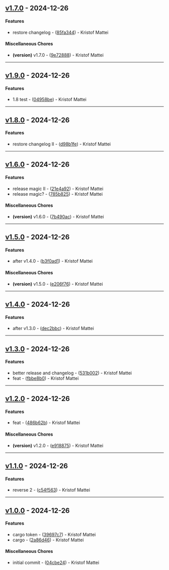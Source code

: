 ## [v1.7.0](https://github.com/kristof-mattei/km-crates-publish-test/compare/v1.6.0..v1.7.0) - 2024-12-26
#### Features
- restore changelog - ([85fa344](https://github.com/kristof-mattei/km-crates-publish-test/commit/85fa34460543832b3db05668fab38347bdb878e3)) - Kristof Mattei
#### Miscellaneous Chores
- **(version)** v1.7.0 - ([9e72888](https://github.com/kristof-mattei/km-crates-publish-test/commit/9e72888e488f9ceb6948344d5589ce65049945d5)) - Kristof Mattei

- - -
## [v1.9.0](https://github.com/kristof-mattei/km-crates-publish-test/compare/04958bed785718637a4c206a4b9a5db40dd86203..v1.9.0) - 2024-12-26
#### Features
- 1.8 test - ([04958be](https://github.com/kristof-mattei/km-crates-publish-test/commit/04958bed785718637a4c206a4b9a5db40dd86203)) - Kristof Mattei

- - -

## [v1.8.0](https://github.com/kristof-mattei/km-crates-publish-test/compare/d98b1fe266ac8d1dff5a39139a23e9cf9fb4ddbe..v1.8.0) - 2024-12-26
#### Features
- restore changelog II - ([d98b1fe](https://github.com/kristof-mattei/km-crates-publish-test/commit/d98b1fe266ac8d1dff5a39139a23e9cf9fb4ddbe)) - Kristof Mattei

- - -


## [v1.6.0](https://github.com/kristof-mattei/km-crates-publish-test/compare/v1.5.0..v1.6.0) - 2024-12-26
#### Features
- release magic II - ([21e4a92](https://github.com/kristof-mattei/km-crates-publish-test/commit/21e4a9258464b679d9b7352fd86ed86b4fce590c)) - Kristof Mattei
- release magic? - ([785b825](https://github.com/kristof-mattei/km-crates-publish-test/commit/785b825eff3bcd251692784fe0a162fe3a3cb662)) - Kristof Mattei
#### Miscellaneous Chores
- **(version)** v1.6.0 - ([7b490ac](https://github.com/kristof-mattei/km-crates-publish-test/commit/7b490acb5f41fd7bdcc034b5d6820c8fdf3568d0)) - Kristof Mattei

- - -

## [v1.5.0](https://github.com/kristof-mattei/km-crates-publish-test/compare/v1.4.0..v1.5.0) - 2024-12-26
#### Features
- after v1.4.0 - ([b3f0ad1](https://github.com/kristof-mattei/km-crates-publish-test/commit/b3f0ad1bc8cc5a03c3c40ec6ebfb6d7805fb2f03)) - Kristof Mattei
#### Miscellaneous Chores
- **(version)** v1.5.0 - ([e206f76](https://github.com/kristof-mattei/km-crates-publish-test/commit/e206f76e58e60f4aacdabfa3fd02da7a4c6c08de)) - Kristof Mattei

- - -

## [v1.4.0](https://github.com/kristof-mattei/km-crates-publish-test/compare/v1.3.0..v1.4.0) - 2024-12-26
#### Features
- after v1.3.0 - ([dec2bbc](https://github.com/kristof-mattei/km-crates-publish-test/commit/dec2bbc23a1cbe8585c18f7f0f1469406e526069)) - Kristof Mattei

- - -

## [v1.3.0](https://github.com/kristof-mattei/km-crates-publish-test/compare/v1.2.0..v1.3.0) - 2024-12-26
#### Features
- better release and changelog - ([531b002](https://github.com/kristof-mattei/km-crates-publish-test/commit/531b0027df8b6e61fa9a940cb130e061647b5a19)) - Kristof Mattei
- feat - ([fbbe8b0](https://github.com/kristof-mattei/km-crates-publish-test/commit/fbbe8b0054efcccaec52ad419cce9fe767b4afa6)) - Kristof Mattei

- - -

## [v1.2.0](https://github.com/kristof-mattei/km-crates-publish-test/compare/v1.1.0..v1.2.0) - 2024-12-26
#### Features
- feat - ([486b62b](https://github.com/kristof-mattei/km-crates-publish-test/commit/486b62bff111c0c66fda9d4b8909e04d2bcceb1c)) - Kristof Mattei
#### Miscellaneous Chores
- **(version)** v1.2.0 - ([e918875](https://github.com/kristof-mattei/km-crates-publish-test/commit/e918875cae488e73ec6f4c3576815d53eb0c99d6)) - Kristof Mattei

- - -

## [v1.1.0](https://github.com/kristof-mattei/km-crates-publish-test/compare/v1.0.0..v1.1.0) - 2024-12-26
#### Features
- reverse 2 - ([c54f563](https://github.com/kristof-mattei/km-crates-publish-test/commit/c54f563772ad06efa22fb71e0db69d6501724c1b)) - Kristof Mattei

- - -

## [v1.0.0](https://github.com/kristof-mattei/km-crates-publish-test/compare/04cbe24abcecd736b9c6a3087da2e0f7424debb4..v1.0.0) - 2024-12-26
#### Features
- cargo token - ([39697c7](https://github.com/kristof-mattei/km-crates-publish-test/commit/39697c7ce613fd9f98a758a6a1b3988f90ab0414)) - Kristof Mattei
- cargo - ([2a86d46](https://github.com/kristof-mattei/km-crates-publish-test/commit/2a86d462e0a1037e2bb78ee30ed1002471b2acc3)) - Kristof Mattei
#### Miscellaneous Chores
- initial commit - ([04cbe24](https://github.com/kristof-mattei/km-crates-publish-test/commit/04cbe24abcecd736b9c6a3087da2e0f7424debb4)) - Kristof Mattei


